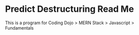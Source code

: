 # Predict Destructuring Read Me

This is a program for Coding Dojo > MERN Stack > Javascript > Fundamentals